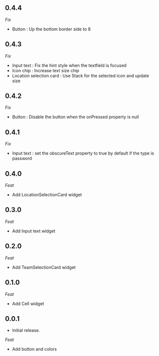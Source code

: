 ## 0.4.4

_Fix_

- Button : Up the bottom border side to 8

## 0.4.3

_Fix_

- Input text : Fix the hint style when the textfield is focused
- Icon chip : Increase text size chip
- Location selection card : Use Stack for the selected icon and update size

## 0.4.2

_Fix_

- Button : Disable the button when the onPressed property is null

## 0.4.1

_Fix_

- Input text : set the obscureText property to true by default if the type is password

## 0.4.0

_Feat_

- Add LocationSelectionCard widget
## 0.3.0

_Feat_

- Add Input text widget

## 0.2.0

_Feat_

- Add TeamSelectionCard widget

## 0.1.0

_Feat_

- Add Cell widget

## 0.0.1

* Initial release.

_Feat_

- Add button and colors

